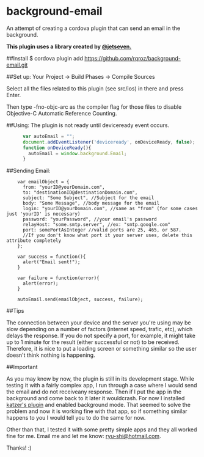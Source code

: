 # background-email
An attempt of creating a cordova plugin that can send an email in the background.

**This plugin uses a library created by [@jetseven.](https://github.com/jetseven/skpsmtpmessage)**
  
  
##Install
  $ cordova plugin add https://github.com/rqroz/background-email.git

##Set up:
Your Project -> Build Phases -> Compile Sources

Select all the files related to this plugin (see src/ios) in there and press Enter.

Then type -fno-objc-arc as the compiler flag for those files to disable Objective-C Automatic Reference Counting.

##Using:
The plugin is not ready until deviceready event occurs.
```JavaScript
      var autoEmail = "";
      document.addEventListener('deviceready', onDeviceReady, false);
      function onDeviceReady(){
        autoEmail = window.background.Email;
      }
```

##Sending Email:
  ```
      var emailObject = {
        from: "yourID@yourDomain.com",
        to: "destinationID@destinationDomain.com",
        subject: "Some Subject", //Subject for the email
        body: "Some Message", //body message for the email
        login: "yourID@yourDomain.com", //same as "from" (for some cases just 'yourID' is necessary)
        password: "yourPassword", //your email's password
        relayHost: "some.smtp.server", //ex: "smtp.google.com"
        port: somePortAsInteger //valid ports are 25, 465, or 587.
        //If you don't know what port it your server uses, delete this attribute completely
      };
      
      var success = function(){
        alert("Email sent!");
      }
      
      var failure = function(error){
        alert(error);
      }
      
      autoEmail.send(emailObject, success, failure);
```


##Tips
  
  The connection between your device and the server you're using may be slow depending on a number of factors (internet speed, trafic, etc), which delays the response. If you do not specify a port, for example, it might take up to 1 minute for the result (either successful or not) to be received. Therefore, it is nice to put a loading screen or something similar so the user doesn't think nothing is happening.
      
##Important

  As you may know by now, the plugin is still in its development stage. While testing it with a fairly complex app, I run through a case where I would send the email and do not receiveany response. Then if I put the app in the background and come back to it later it wouldcrash. For now I installed [katzer's plugin](https://github.com/katzer/cordova-plugin-background-mode) and enabled background mode. That seemed to solve the problem and now it is working fine with that app, so if something similar happens to you I would tell you to do the same for now.
      
  Other than that, I tested it with some pretty simple apps and they all worked fine for me. 
  Email me and let me know: ryu-shi@hotmail.com.
      
  Thanks! :)  
